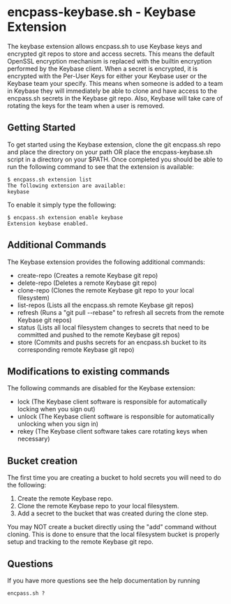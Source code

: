 # encpass-keybase.sh - Keybase Extension

The keybase extension allows encpass.sh to use Keybase keys and encrypted git repos to store and access secrets.  This means the default OpenSSL encryption mechanism is replaced with the builtin encryption performed by the Keybase client.  When a secret is encrypted, it is encrypted with the Per-User Keys for either your Keybase user or the Keybase team your specify.  This means when someone is added to a team in Keybase they will immediately be able to clone and have access to the encpass.sh secrets in the Keybase git repo.  Also, Keybase will take care of rotating the keys for the team when a user is removed.

## Getting Started
To get started using the Keybase extension, clone the git encpass.sh repo and place the directory on your path OR place the encpass-keybase.sh script in a directory on your $PATH.  Once completed you should be able to run the following command to see that the extension is available:

```
$ encpass.sh extension list
The following extension are available:
keybase
```

To enable it simply type the following:
```
$ encpass.sh extension enable keybase
Extension keybase enabled.
```

## Additional Commands
The Keybase extension provides the following additional commands:
* create-repo (Creates a remote Keybase git repo)
* delete-repo (Deletes a remote Keybase git repo)
* clone-repo (Clones the remote Keybase git repo to your local filesystem)
* list-repos (Lists all the encpass.sh remote Keybase git repos)
* refresh (Runs a "git pull --rebase" to refresh all secrets from the remote Keybase git repos)
* status (Lists all local filesystem changes to secrets that need to be committed and pushed to the remote Keybase git repos)
* store (Commits and pushs secrets for an encpass.sh bucket to its corresponding remote Keybase git repo)

## Modifications to existing commands
The following commands are disabled for the Keybase extension:
* lock (The Keybase client software is responsible for automatically locking when you sign out)
* unlock (The Keybase client software is responsible for automatically unlocking when you sign in)
* rekey (The Keybase client software takes care rotating keys when necessary)

## Bucket creation
The first time you are creating a bucket to hold secrets you will need to do the following:
1. Create the remote Keybase repo.
2. Clone the remote Keybase repo to your local filesystem.
3. Add a secret to the bucket that was created during the clone step.

You may NOT create a bucket directly using the "add" command without cloning.  This is done to ensure that the local filesystem bucket is properly setup and tracking to the remote Keybase git repo.

## Questions
If you have more questions see the help documentation by running
```
encpass.sh ?
```
